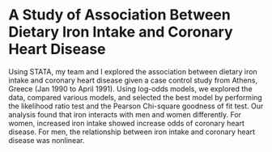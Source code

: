 # A Study of Association Between Dietary Iron Intake and Coronary Heart Disease
Using STATA, my team and I explored the association between dietary iron intake and coronary heart disease given a case control study from Athens, Greece (Jan 1990 to April 1991). Using log-odds models, we explored the data, compared various models, and selected the best model by performing the likelihood ratio test and the Pearson Chi-square goodness of fit test. Our analysis found that iron interacts with men and women differently. For women, increased iron intake showed increase odds of coronary heart disease. For men, the relationship between iron intake and coronary heart disease was nonlinear.
